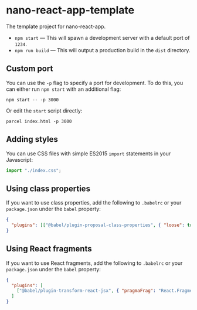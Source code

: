 # nano-react-app-template

The template project for nano-react-app.

- `npm start` — This will spawn a development server with a default port of `1234`.
- `npm run build` — This will output a production build in the `dist` directory.

## Custom port

You can use the `-p` flag to specify a port for development. To do this, you can either run `npm start` with an additional flag:

```
npm start -- -p 3000
```

Or edit the `start` script directly:

```
parcel index.html -p 3000
```

## Adding styles

You can use CSS files with simple ES2015 `import` statements in your Javascript:

```js
import "./index.css";
```

## Using class properties

If you want to use class properties, add the following to `.babelrc` or your `package.json` under the `babel` property:

```json
{
  "plugins": [["@babel/plugin-proposal-class-properties", { "loose": true }]]
}
```

## Using React fragments

If you want to use React fragments, add the following to `.babelrc` or your `package.json` under the `babel` property:

```json
{
  "plugins": [
    ["@babel/plugin-transform-react-jsx", { "pragmaFrag": "React.Fragment" }]
  ]
}
```

